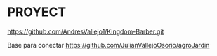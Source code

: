 # PROYECT


https://github.com/AndresVallejo1/Kingdom-Barber.git

Base para conectar
https://github.com/JulianVallejoOsorio/agroJardin
